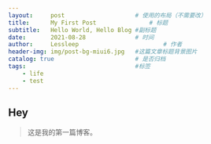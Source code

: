 ```yaml
---
layout:     post   				    # 使用的布局（不需要改）
title:      My First Post 				# 标题 
subtitle:   Hello World, Hello Blog #副标题
date:       2021-08-28 				# 时间
author:     Lessleep 						# 作者
header-img: img/post-bg-miui6.jpg 	#这篇文章标题背景图片
catalog: true 						# 是否归档
tags:								#标签
    - life
    - test
---
```


## Hey
>这是我的第一篇博客。

